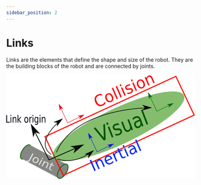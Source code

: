 ```yaml
---
sidebar_position: 2
---
```


# Links

Links are the elements that define the shape and size of the robot. They are the building blocks of the robot and are connected by joints.

![Joints](./img/link.png)


